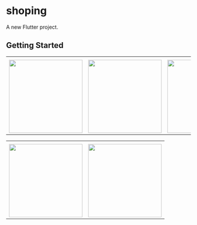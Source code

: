 # shoping

A new Flutter project.

## Getting Started

<table>
  <tr>
    <td></td>
     </tr>
  <tr>
    <td><img src="https://user-images.githubusercontent.com/121105558/211541015-bc5c2b5d-45f3-4904-822e-c4c69e33e960.jpeg"style="width:200px;"></td>
    <td><img src="https://user-images.githubusercontent.com/121105558/211541032-3fae140f-fa94-4e6b-b4c1-7ddf7ff8a5f0.jpeg"style="width:200px;"></td>
     <td><img src="https://user-images.githubusercontent.com/121105558/211541054-ce2e82a2-fa52-459a-9d48-35530748d25a.jpeg"style="width:200px;"></td>
  </tr>
  
  

<table>
  <tr>
    <td></td>
     </tr>
  <tr>
    <td><img src="https://user-images.githubusercontent.com/121105558/211541067-71a15f2f-d7e2-4c4d-bdf7-d8a6027c85f7.jpeg"style="width:200px;"></td>
    <td><img src="https://user-images.githubusercontent.com/121105558/211541080-be2892fc-d6c0-48de-95de-fb6a6e7f4b80.jpeg"style="width:200px;"></td>
   </tr>
  
